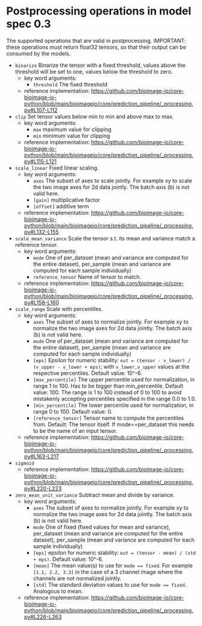 # Postprocessing operations in model spec 0.3
The supported operations that are valid in postprocessing. IMPORTANT: these operations must return float32 tensors, so that their output can be consumed by the models.
- `binarize` Binarize the tensor with a fixed threshold, values above the threshold will be set to one, values below the threshold to zero.
  - key word arguments:
    - `threshold` The fixed threshold
  - reference implementation: https://github.com/bioimage-io/core-bioimage-io-python/blob/main/bioimageio/core/prediction_pipeline/_processing.py#L107-L112
- `clip` Set tensor values below min to min and above max to max.
  - key word arguments:
    - `max` maximum value for clipping
    - `min` minimum value for clipping
  - reference implementation: https://github.com/bioimage-io/core-bioimage-io-python/blob/main/bioimageio/core/prediction_pipeline/_processing.py#L115-L121
- `scale_linear` Fixed linear scaling.
  - key word arguments:
    - `axes` The subset of axes to scale jointly. For example xy to scale the two image axes for 2d data jointly. The batch axis (b) is not valid here.
    - `[gain]` multiplicative factor
    - `[offset]` additive term
  - reference implementation: https://github.com/bioimage-io/core-bioimage-io-python/blob/main/bioimageio/core/prediction_pipeline/_processing.py#L132-L155
- `scale_mean_variance` Scale the tensor s.t. its mean and variance match a reference tensor.
  - key word arguments:
    - `mode` One of per_dataset (mean and variance are computed for the entire dataset), per_sample (mean and variance are computed for each sample individually)
    - `reference_tensor` Name of tensor to match.
  - reference implementation: https://github.com/bioimage-io/core-bioimage-io-python/blob/main/bioimageio/core/prediction_pipeline/_processing.py#L158-L160
- `scale_range` Scale with percentiles.
  - key word arguments:
    - `axes` The subset of axes to normalize jointly. For example xy to normalize the two image axes for 2d data jointly. The batch axis (b) is not valid here.
    - `mode` One of per_dataset (mean and variance are computed for the entire dataset), per_sample (mean and variance are computed for each sample individually)
    - `[eps]` Epsilon for numeric stability: `out = (tensor - v_lower) / (v_upper - v_lower + eps)`; with `v_lower,v_upper` values at the respective percentiles. Default value: 10^-6.
    - `[max_percentile]` The upper percentile used for normalization, in range 1 to 100. Has to be bigger than min_percentile. Default value: 100. The range is 1 to 100 instead of 0 to 100 to avoid mistakenly accepting percentiles specified in the range 0.0 to 1.0.
    - `[min_percentile]` The lower percentile used for normalization, in range 0 to 100. Default value: 0.
    - `[reference_tensor]` Tensor name to compute the percentiles from. Default: The tensor itself. If mode==per_dataset this needs to be the name of an input tensor.
  - reference implementation: https://github.com/bioimage-io/core-bioimage-io-python/blob/main/bioimageio/core/prediction_pipeline/_processing.py#L163-L217
- `sigmoid` 
  - reference implementation: https://github.com/bioimage-io/core-bioimage-io-python/blob/main/bioimageio/core/prediction_pipeline/_processing.py#L220-L223
- `zero_mean_unit_variance` Subtract mean and divide by variance.
  - key word arguments:
    - `axes` The subset of axes to normalize jointly. For example xy to normalize the two image axes for 2d data jointly. The batch axis (b) is not valid here.
    - `mode` One of fixed (fixed values for mean and variance), per_dataset (mean and variance are computed for the entire dataset), per_sample (mean and variance are computed for each sample individually)
    - `[eps]` epsilon for numeric stability: `out = (tensor - mean) / (std + eps)`. Default value: 10^-6.
    - `[mean]` The mean value(s) to use for `mode == fixed`. For example `[1.1, 2.2, 3.3]` in the case of a 3 channel image where the channels are not normalized jointly.
    - `[std]` The standard deviation values to use for `mode == fixed`. Analogous to mean.
  - reference implementation: https://github.com/bioimage-io/core-bioimage-io-python/blob/main/bioimageio/core/prediction_pipeline/_processing.py#L226-L263
